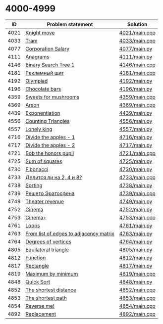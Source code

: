 # 4000-4999

| ID   | Problem statement                                                                  | Solution                       |
|------|------------------------------------------------------------------------------------|--------------------------------|
| 4021 | [Knight move](https://www.e-olymp.com/en/problems/4021)                            | [4021/main.cpp](4021/main.cpp) |
| 4033 | [Tram](https://www.e-olymp.com/en/problems/4033)                                   | [4033/main.cpp](4033/main.cpp) |
| 4077 | [Corporation Salary](https://www.e-olymp.com/en/problems/4077)                     | [4077/main.py](4077/main.py)   |
| 4111 | [Anagrams](https://www.e-olymp.com/en/problems/4111)                               | [4111/main.py](4111/main.py)   |
| 4146 | [Binary Search Tree 1](https://www.e-olymp.com/en/problems/4146)                   | [4146/main.cpp](4146/main.cpp) |
| 4181 | [Рекламный щит](https://www.e-olymp.com/en/problems/4181)                          | [4181/main.cpp](4181/main.cpp) |
| 4192 | [Olympiad](https://www.e-olymp.com/en/problems/4192)                               | [4192/main.py](4192/main.py)   |
| 4196 | [Chocolate bars](https://www.e-olymp.com/en/problems/4196)                         | [4196/main.py](4196/main.py)   |
| 4359 | [Sweets for mushrooms](https://www.e-olymp.com/en/problems/4359)                   | [4359/main.cpp](4359/main.cpp) |
| 4369 | [Arson](https://www.e-olymp.com/en/problems/4369)                                  | [4369/main.cpp](4369/main.cpp) |
| 4439 | [Exponentiation](https://www.e-olymp.com/en/problems/4439)                         | [4439/main.py](4439/main.py)   |
| 4556 | [Counting Triangles](https://www.e-olymp.com/en/problems/4556)                     | [4556/main.py](4556/main.py)   |
| 4557 | [Lonely king](https://www.e-olymp.com/en/problems/4557)                            | [4557/main.py](4557/main.py)   |
| 4716 | [Divide the apples - 1](https://www.e-olymp.com/en/problems/4716)                  | [4716/main.py](4716/main.py)   |
| 4717 | [Divide the apples - 2](https://www.e-olymp.com/en/problems/4717)                  | [4717/main.py](4717/main.py)   |
| 4721 | [Bob the honors pupil](https://www.e-olymp.com/en/problems/4721)                   | [4721/main.cpp](4721/main.cpp) |
| 4725 | [Sum of squares](https://www.e-olymp.com/en/problems/4725)                         | [4725/main.py](4725/main.py)   |
| 4730 | [Fibonacci](https://www.e-olymp.com/en/problems/4730)                              | [4730/main.py](4730/main.py)   |
| 4733 | [Делится ли на 2, 4 и 8?](https://www.e-olymp.com/en/problems/4733)                | [4733/main.cpp](4733/main.cpp) |
| 4738 | [Sorting](https://www.e-olymp.com/en/problems/4738)                                | [4738/main.py](4738/main.py)   |
| 4739 | [Решето Эратосфена](https://www.e-olymp.com/en/problems/4739)                      | [4739/main.cpp](4739/main.cpp) |
| 4749 | [Theater revenue](https://www.e-olymp.com/en/problems/4749)                        | [4749/main.py](4749/main.py)   |
| 4752 | [Cinema](https://www.e-olymp.com/en/problems/4752)                                 | [4752/main.py](4752/main.py)   |
| 4753 | [Cinema+](https://www.e-olymp.com/en/problems/4753)                                | [4753/main.cpp](4753/main.cpp) |
| 4761 | [Loops](https://www.e-olymp.com/en/problems/4761)                                  | [4761/main.py](4761/main.py)   |
| 4763 | [From list of edges to adjacency matrix](https://www.e-olymp.com/en/problems/4763) | [4763/main.py](4763/main.py)   |
| 4764 | [Degrees of vertices](https://www.e-olymp.com/en/problems/4764)                    | [4764/main.py](4764/main.py)   |
| 4805 | [Equilateral triangle](https://www.e-olymp.com/en/problems/4805)                   | [4805/main.py](4805/main.py)   |
| 4812 | [Function](https://www.e-olymp.com/en/problems/4812)                               | [4812/main.py](4812/main.py)   |
| 4817 | [Rectangle](https://www.e-olymp.com/en/problems/4817)                              | [4817/main.py](4817/main.py)   |
| 4819 | [Maximum by minimum](https://www.e-olymp.com/en/problems/4819)                     | [4819/main.cpp](4819/main.cpp) |
| 4848 | [Quick Sort](https://www.e-olymp.com/en/problems/4848)                             | [4848/main.py](4848/main.py)   |
| 4852 | [The shortest distance](https://www.e-olymp.com/en/problems/4852)                  | [4852/main.cpp](4852/main.cpp) |
| 4853 | [The shortest path](https://www.e-olymp.com/en/problems/4853)                      | [4853/main.cpp](4853/main.cpp) |
| 4854 | [Reverse me!](https://www.e-olymp.com/en/problems/4854)                            | [4854/main.cpp](4854/main.cpp) |
| 4892 | [Replacement](https://www.e-olymp.com/en/problems/4892)                            | [4892/main.cpp](4892/main.cpp) |


